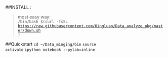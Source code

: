 ##INSTALL :
>most easy way:  
<code>/bin/bash $(curl -fsSL https://raw.githubusercontent.com/Qingluan/Data_analyze_pkg/master/down.sh )</code>

##Quickstart 
  <code>cd ~/Data_minging/bin</code>
  <code>source activate</code>
  <code>ipython notebook --pylab=inline </code>

